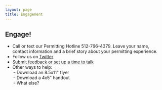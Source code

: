 ```yaml
---
layout: page
title: Engagement 
---
```


## Engage!

* Call or text our Permitting Hotline 512-766-4379. Leave your name, contact information and a brief story about your permitting experience. 
* Follow us on [Twitter](https://twitter.com/civiqueso)
* [Submit feedback or set up a time to talk](https://docs.google.com/forms/d/19uQwbd0K-D7bWSk5DMr4Pyh4lBSlynh26SumJdK2ZdA/edit)
* Other ways to help:<br>
⋅⋅⋅Download an 8.5x11" flyer <br>
⋅⋅⋅Download a 4x5" handout <br>
⋅⋅⋅What else?<br>
